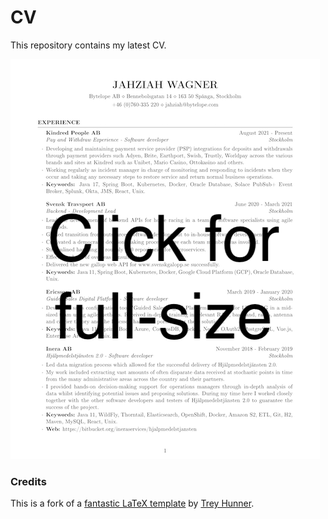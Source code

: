 # CV
This repository contains my latest CV.

[![Preview of CV](preview.png "Preview of CV")](resume.pdf)

### Credits
This is a fork of a [fantastic LaTeX template](https://github.com/treyhunner/resume) by [Trey Hunner](https://github.com/treyhunner).
